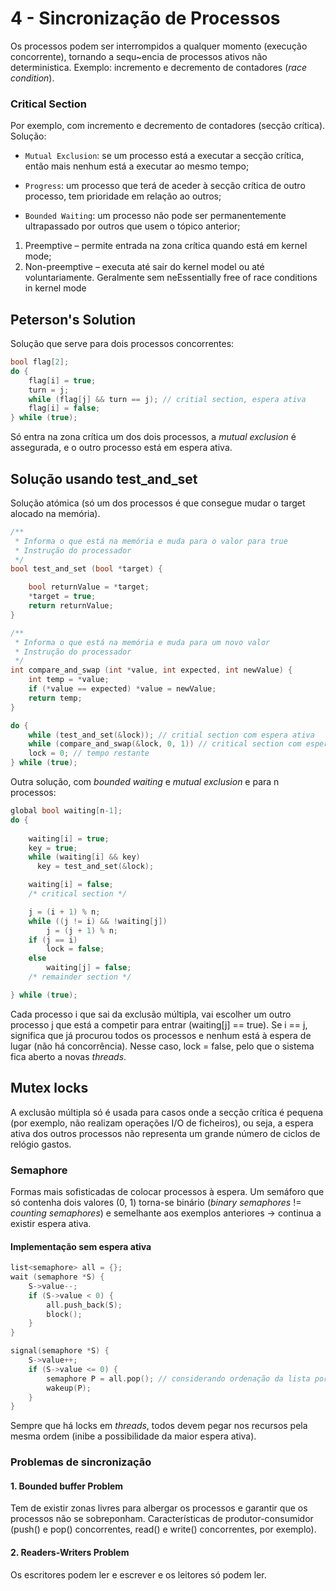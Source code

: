 # 4 - Sincronização de Processos

Os processos podem ser interrompidos a qualquer momento (execução concorrente), tornando a sequ~encia de processos ativos não deterministica. Exemplo: incremento e decremento de contadores (*race condition*).

### Critical Section

Por exemplo, com incremento e decremento de contadores (secção crítica). Solução: <br>

- `Mutual Exclusion`: se um processo está a executar a secção crítica, então mais nenhum está a executar ao mesmo tempo;

- `Progress`: um processo que terá de aceder à secção crítica de outro processo, tem prioridade em relação ao outros;

- `Bounded Waiting`: um processo não pode ser permanentemente ultrapassado por outros que usem o tópico anterior;


1. Preemptive – permite entrada na zona crítica quando está em kernel mode;
2. Non-preemptive – executa até sair do kernel model ou até voluntariamente. Geralmente sem neEssentially free of race conditions in kernel mode

## Peterson's Solution

Solução que serve para dois processos concorrentes:

```c++
bool flag[2];
do {
    flag[i] = true;
    turn = j;
    while (flag[j] && turn == j); // critial section, espera ativa
    flag[i] = false;
} while (true);
```

Só entra na zona crítica um dos dois processos, a *mutual exclusion* é assegurada, e o outro processo está em espera ativa.

## Solução usando test_and_set

Solução atómica (só um dos processos é que consegue mudar o target alocado na memória).

```c++
/**
 * Informa o que está na memória e muda para o valor para true
 * Instrução do processador
 */
bool test_and_set (bool *target) {

    bool returnValue = *target;
    *target = true;
    return returnValue;
}

/**
 * Informa o que está na memória e muda para um novo valor
 * Instrução do processador
 */
int compare_and_swap (int *value, int expected, int newValue) {
    int temp = *value;
    if (*value == expected) *value = newValue;
    return temp;
}

do {
    while (test_and_set(&lock)); // critial section com espera ativa
    while (compare_and_swap(&lock, 0, 1)) // critical section com espera ativa
    lock = 0; // tempo restante
} while (true);
```

Outra solução, com *bounded waiting* e *mutual exclusion* e para n processos:

```c++
global bool waiting[n-1];
do {
    
    waiting[i] = true;
    key = true;
    while (waiting[i] && key) 
      key = test_and_set(&lock);

    waiting[i] = false; 
    /* critical section */ 

    j = (i + 1) % n; 
    while ((j != i) && !waiting[j]) 
        j = (j + 1) % n; 
    if (j == i) 
        lock = false; 
    else 
        waiting[j] = false; 
    /* remainder section */ 

} while (true);
```

Cada processo i que sai da exclusão múltipla, vai escolher um outro processo j que está a competir para entrar (waiting[j] == true). Se i == j, significa que já procurou todos os processos e nenhum está à espera de lugar (não há concorrência). Nesse caso, lock = false, pelo que o sistema fica aberto a novas *threads*.

## Mutex locks

A exclusão múltipla só é usada para casos onde a secção crítica é pequena (por exemplo, não realizam operações I/O de ficheiros), ou seja, a espera ativa dos outros processos não representa um grande número de ciclos de relógio gastos.

### Semaphore

Formas mais sofisticadas de colocar processos à espera. Um semáforo que só contenha dois valores (0, 1) torna-se binário (*binary semaphores* != *counting semaphores*) e semelhante aos exemplos anteriores -> continua a existir espera ativa.

#### Implementação sem espera ativa

```c++
list<semaphore> all = {};
wait (semaphore *S) {
    S->value--;
    if (S->value < 0) {
        all.push_back(S);
        block();
    }
}

signal(semaphore *S) {
    S->value++;
    if (S->value <= 0) {
        semaphore P = all.pop(); // considerando ordenação da lista por prioridade
        wakeup(P);
    }
}
```

Sempre que há locks em *threads*, todos devem pegar nos recursos pela mesma ordem (inibe a possibilidade da maior espera ativa).

### Problemas de sincronização

#### 1. Bounded buffer Problem

Tem de existir zonas livres para albergar os processos e garantir que os processos não se sobreponham. Características de produtor-consumidor (push() e pop() concorrentes, read() e write() concorrentes, por exemplo).

#### 2. Readers-Writers Problem

Os escritores podem ler e escrever e os leitores só podem ler.